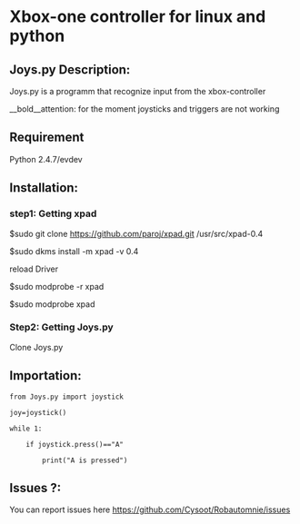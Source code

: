 # Xbox-one controller for linux and python

## Joys.py Description:
Joys.py is a programm that recognize input from the xbox-controller

__bold__attention: for the moment joysticks and triggers are not working

## Requirement
Python 2.4.7/evdev

## Installation:
### step1: Getting xpad
$sudo git clone https://github.com/paroj/xpad.git /usr/src/xpad-0.4

$sudo dkms install -m xpad -v 0.4

reload Driver

$sudo modprobe -r xpad

$sudo modprobe  xpad

### Step2: Getting Joys.py
Clone Joys.py

## Importation:
    from Joys.py import joystick

    joy=joystick()
    
    while 1:

        if joystick.press()=="A"
        
            print("A is pressed")
## Issues ?:
You can report issues here https://github.com/Cysoot/Robautomnie/issues
